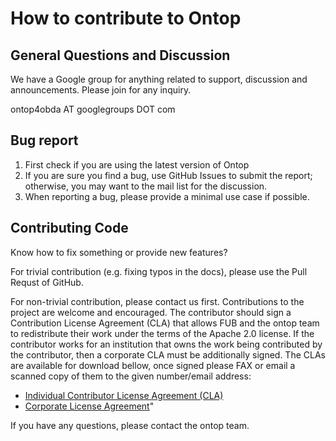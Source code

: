 # How to contribute to Ontop

## General Questions and Discussion

We have a Google group for anything related to support, discussion and announcements. Please join for any inquiry.

 ontop4obda AT googlegroups DOT com

## Bug report 

1. First check if you are using the latest version of Ontop
2. If you are sure you find a bug, use GitHub Issues to submit the report; otherwise, you may want to the mail list for the discussion.
3. When reporting a bug, please provide a minimal use case if possible.


## Contributing Code

Know how to fix something or provide new features? 

For trivial contribution (e.g. fixing typos in the docs), please use the Pull Requst of GitHub.

For non-trivial contribution, please contact us first. Contributions to the project are welcome and encouraged. The
contributor should sign a Contribution License Agreement (CLA) that
allows FUB and the ontop team to redistribute their work under the
terms of the Apache 2.0 license. If the contributor works for an
institution that owns the work being contributed by the contributor,
then a corporate CLA must be additionally signed. The CLAs are
available for download bellow, once signed please FAX or email a
scanned copy of them to the given number/email address:


* [Individual Contributor License Agreement (CLA)](https://raw.github.com/ontop/ontop/master/documentation/ontop-cla-2013-11-04.txt)
* [Corporate License Agreement](https://raw.github.com/ontop/ontop/master/documentation/ontop-cla-corporate-2013-11-04.txt)"

If you have any questions, please contact the ontop team.



